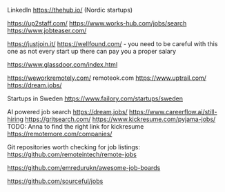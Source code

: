 LinkedIn
https://thehub.io/ (Nordic startups)

https://up2staff.com/
https://www.works-hub.com/jobs/search
https://www.jobteaser.com/


https://justjoin.it/
https://wellfound.com/ - you need to be careful with this one as not every start up there can pay you a proper salary

https://www.glassdoor.com/index.html

https://weworkremotely.com/
remoteok.com 
https://www.uptrail.com/
https://dream.jobs/

Startups in Sweden
https://www.failory.com/startups/sweden

AI powered job search
https://dream.jobs/
https://www.careerflow.ai/still-hiring
https://gritsearch.com/
https://www.kickresume.com/pyjama-jobs/
TODO: Anna to find the right link for kickresume
https://remotemore.com/companies/


Git repositories worth checking for job listings:
https://github.com/remoteintech/remote-jobs

https://github.com/emredurukn/awesome-job-boards

https://github.com/sourceful/jobs